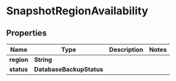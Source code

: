 

# SnapshotRegionAvailability


## Properties

Name | Type | Description | Notes
------------ | ------------- | ------------- | -------------
**region** | **String** |  | 
**status** | **DatabaseBackupStatus** |  | 



